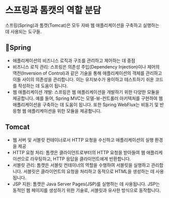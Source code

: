 # 스프링과 톰캣의 역할 분담
스프링(Spring)과 톰캣(Tomcat)은 모두 자바 웹 애플리케이션을 구축하고 실행하는 데 사용되는 도구들.
## Spring 
- 애플리케이션의 비즈니스 로직과 구조를 관리하고 제어하는 데 중점
- 비즈니스 로직 관리: 스프링은 의존성 주입(Dependency Injection)이나 제어의 역전(Inversion of Control)과 같은 기술을 통해 애플리케이션의 객체를 관리하고 이들 사이의 의존성을 관리합니다. 이는 유지보수가 용이하고 테스트하기 쉬운 코드를 작성하는 데 도움이 됩니다.
- 웹 애플리케이션 개발: 스프링은 웹 애플리케이션을 개발하기 위한 다양한 모듈을 제공합니다. 예를 들어, Spring MVC는 모델-뷰-컨트롤러 아키텍처를 구현하여 웹 애플리케이션을 구축하는 데 도움이 됩니다. 또한 Spring WebFlux는 비동기 및 반응형 웹 애플리케이션을 위한 모듈을 제공합니다.
## Tomcat
- 웹 서버 및 서블릿 컨테이너로서 HTTP 요청을 수신하고 애플리케이션의 실행 환경을 제공
- HTTP 요청 처리: 톰캣은 클라이언트로부터의 HTTP 요청을 받아들여 웹 애플리케이션으로 라우팅하고, HTTP 응답을 클라이언트에게 반환합니다.
- 서블릿 관리: 톰캣은 서블릿 컨테이너의 역할을 수행하여 서블릿을 실행하고 관리합니다. 서블릿은 클라이언트의 요청을 처리하고 동적으로 HTML을 생성하는 데 사용됩니다.
- JSP 지원: 톰캣은 Java Server Pages(JSP)를 실행하는 데 사용됩니다. JSP는 동적인 웹 페이지를 생성하기 위한 기술로, 서블릿과 유사한 방식으로 동작합니다.
